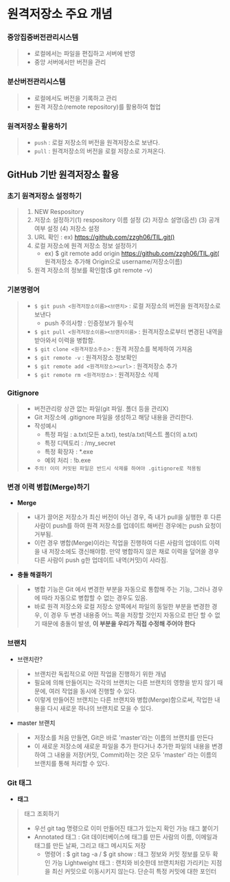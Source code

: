 
# 원격저장소 주요 개념
 ### 중앙집중버전관리시스템
 > - 로컬에서는 파일을 편집하고 서버에 반영
 > - 중앙 서버에서만 버전을 관리

 ### 분산버전관리시스템
 > - 로컬에서도 버전을 기록하고 관리
 > - 원격 저장소(remote repository)를 활용하여 협업

 ### 원격저장소 활용하기
 > - `push` : 로컬 저장소의 버전을 원격저장소로 보낸다.
 > - `pull` : 원격저장소의 버전을 로컬 저장소로 가져온다.

## GitHub 기반 원격저장소 활용
### 초기 원격저장소 설정하기
> 1) NEW Respository
> 2) 저장소 설정하기(1) respository 이름 설정 (2) 저장소 설명(옵션) (3) 공개여부 설정 (4) 저장소 설정
> 3) URL 확인 : ex) https://github.com/zzgh06/TIL.git()
> 4) 로컬 저장소에 원격 저장소 정보 설정하기
>     - ex) $ git remote add origin https://github.com/zzgh06/TIL.git( 원격저장소 추가해 Origin으로 username/저장소이름)
> 5) 원격 저장소의 정보를 확인함($ git remote -v)

### 기본명령어
> - `$ git push <원격저장소이름><브랜치>` : 로컬 저장소의 버전을 원격저장소로 보낸다
>   - push 주의사항 : 인증정보가 필수적
> - `$ git pull <원격저장소이름><브랜치이름>` : 원격저장소로부터 변경된 내역을 받아와서 이력을 병합함.
> - `$ git clone <원격저장소주소>` : 원격 저장소를 복제하여 가져옴
> - `$ git remote -v` : 원격저장소 정보확인
> - `$ git remote add <원격저장소><url>` : 원격저장소 추가
> - `$ git remote rm <원격저장소>` : 원격저장소 삭제

### Gitignore
> - 버전관리랑 상관 없는 파일(git 파일. 폴더 등을 관리X)
> - Git 저장소에 .gitignore 파일을 생성하고 해당 내용을 관리한다.
> - 작성예시
>   - 특정 파일 : a.txt(모든 a.txt), test/a.txt(텍스트 폴더의 a.txt)
>   - 특정 디텍토리 : /my_secret
>   - 특정 확장자 : *.exe
>   - 예외 처리 : !b.exe
> - `주의! 이미 커밋된 파일은 반드시 삭제를 하여야 .gitignore로 적용됨`

### **변경 이력 병합(Merge)하기**
 - **Merge**
 > - 내가 끌어온 저장소가 최신 버전이 아닌 경우, 즉 내가 pull을 실행한 후 다른 사람이 push를 하여 원격 저장소를 업데이트 해버린 경우에는 push 요청이 거부됨.
 > - 이런 경우 병합(Merge)이라는 작업을 진행하여 다른 사람의 업데이트 이력을 내 저장소에도 갱신해야함. 만약 병합하지 않은 채로 이력을 덮어쓸 경우 다른 사람이 push g한 업데이트 내역(커밋)이 사라짐.

 - **충돌 해결하기**
 > - 병합 기능은 Git 에서 변경한 부분을 자동으로 통합해 주는 기능, 그러나 경우에 따라 자동으로 병합할 수 없는 경우도 있음.
 > - 바로 원격 저장소와 로컬 저장소 양쪽에서 파일의 동일한 부분을 변경한 경우, 이 경우 두 변경 내용중 어느 쪽을 저장할 것인지 자동으로 판단 할 수 없기 때문에 충돌이 발생, **이 부분을 우리가 직접 수정해 주어야 한다**

 ### **브랜치**
 - 브랜치란?
 > - 브랜치란 독립적으로 어떤 작업을 진행하기 위한 개념
 > - 필요에 의해 만들어지는 각각의 브랜치는 다른 브랜치의 영향을 받지 않기 때문에, 여러 작업을 동시에 진행할 수 있다.
 > - 이렇게 만들어진 브랜치는 다른 브랜치와 병합(Merge)함으로써, 작업한 내용을 다시 새로운 하나의 브랜치로 모을 수 있다.

- master 브랜치
> - 저장소를 처음 만들면, Git은 바로 'master'라는 이름의 브랜치를 만든다
> - 이 새로운 저장소에 새로운 파일을 추가 한다거나 추가한 파일의 내용을 변경하여 그 내용을 저장(커밋, Commit)하는 것은 모두 'master' 라는 이름의 브랜치를 통해 처리할 수 있다.

### Git 태그
- **태그**
> 태그 조회하기
>  - 우선 git tag 명령으로 이미 만들어진 태그가 있는지 확인 가능
> 태그 붙이기
>  - Annotated 태그 : Git 데이터베이스에 태그를 만든 사람의 이름, 이메일과 태그를 만든 날짜, 그리고 태그 메시지도 저장
>     - 명령어 : $ git tag -a / $ git show : 태그 정보와 커밋 정보를 모두 확인 가능
> Lightweight 태그 : 랜치와 비슷한데 브랜치처럼 가리키는 지점을 최신 커밋으로 이동시키지 않는다. 단순히 특정 커밋에 대한 포인터